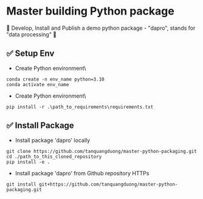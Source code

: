 # Master building Python package

🚀 Develop, Install and Publish a demo python package - "dapro", stands for "data processing" 🚀

## ✅ Setup Env
- Create Python environment\
````commandline
conda create -n env_name python=3.10
conda activate env_name
````
- Create Python environment\
````commandline
pip install -r .\path_to_requirements\requirements.txt
````
## ✅ Install Package
- Install package 'dapro' locally
````commandline
git clone https://github.com/tanquangduong/master-python-packaging.git
cd ./path_to_this_cloned_repository
pip install -e .
````
- Install package 'dapro' from Github repository HTTPs
````commandline
git install git+https://github.com/tanquangduong/master-python-packaging.git
````

  